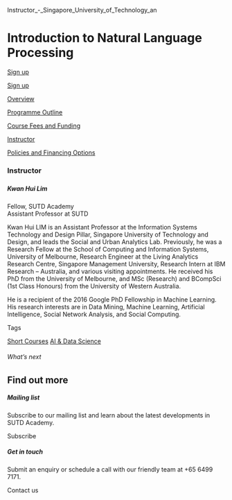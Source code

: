Instructor_-_Singapore_University_of_Technology_an



Introduction to Natural Language Processing
===========================================

[Sign up](/admissions/academy/short-courses/short-courses-registration/?coursename=introduction-to-natural-language-processing&coursedate=20250527)

[Sign up](/admissions/academy/short-courses/short-courses-registration/?coursename=introduction-to-natural-language-processing&coursedate=20250527)

[Overview](/course/introduction-to-natural-language-processing/#tabs)

[Programme Outline](/course/introduction-to-natural-language-processing/programme-outline/#tabs)

[Course Fees and Funding](/course/introduction-to-natural-language-processing/course-fees-and-funding/#tabs)

[Instructor](/course/introduction-to-natural-language-processing/instructor/#tabs)

[Policies and Financing Options](/course/introduction-to-natural-language-processing/policies-and-financing-options/#tabs)

### Instructor



##### 

##### **Kwan Hui Lim**

Fellow, SUTD Academy  
Assistant Professor at SUTD

Kwan Hui LIM is an Assistant Professor at the Information Systems Technology and Design Pillar, Singapore University of Technology and Design, and leads the Social and Urban Analytics Lab. Previously, he was a Research Fellow at the School of Computing and Information Systems, University of Melbourne, Research Engineer at the Living Analytics Research Centre, Singapore Management University, Research Intern at IBM Research – Australia, and various visiting appointments. He received his PhD from the University of Melbourne, and MSc (Research) and BCompSci (1st Class Honours) from the University of Western Australia.

He is a recipient of the 2016 Google PhD Fellowship in Machine Learning. His research interests are in Data Mining, Machine Learning, Artificial Intelligence, Social Network Analysis, and Social Computing.

Tags

[Short Courses](/admissions/academy/courses-and-modules/?academy-type-course=780)
[AI & Data Science](/admissions/academy/courses-and-modules/?discipline=782)

###### What’s next

Find out more
-------------

##### Mailing list

Subscribe to our mailing list and learn about the latest developments in SUTD Academy.

Subscribe

##### Get in touch

Submit an enquiry or schedule a call with our friendly team at +65 6499 7171.

Contact us

